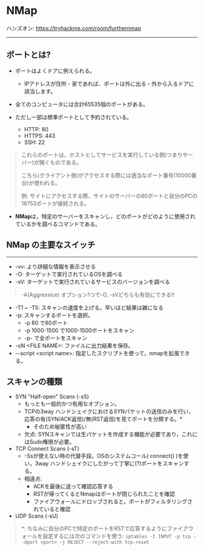 # NMap

ハンズオン: 
https://tryhackme.com/room/furthernmap

---

## ポートとは?
- ポートはよくドアに例えられる。
  - IPアドレスが住所 - 家であれば、ポートは外に出る・外から入るドアに該当します。

- 全てのコンピュータには合計65535個のポートがある。
- ただし一部は標準ポートとして予約されている。
  - HTTP: 80
  - HTTPS: 443
  - SSH: 22

> これらのポートは，ホストとしてサービスを実行している側(つまりサーバー)が開くものである。
>
> こちら(クライアント側)がアクセスする際には適当なポート番号(10000番台)が使われる。
>
> 例: サイトにアクセスする際，サイトのサーバーの80ポートと自分のPCの18753ポートが接続される。

- **NMap**は，特定のサーバーをスキャンし，どのポートがどのように使用されているかを調べるコマンドである。

## NMap の主要なスイッチ


---

- -vv: より詳細な情報を表示させる
- -O: ターゲットで実行されているOSを調べる
- -sV: ターゲットで実行されているサービスのバージョンを調べる

> -A(Aggressice) オプション1つで-O, -sVどちらも有効にできる!!

- -T1 ~ -T5: スキャンの速度を上げる。早いほど結果は雑になる
- -p: スキャンするポートを選択。
  - -p 80 で80ポート
  - -p 1000-1500 で1000-1500ポートをスキャン
  - -p- で全ポートをスキャン
 - -oN \<FILE NAME>: ファイルに出力結果を保存。
- --script \<script name>: 指定したスクリプトを使って，nmapを拡張できる。 


## スキャンの種類

- SYN "Half-open" Scans (-sS)
  - もっとも一般的かつ有用なオプション。
  - TCPの3way ハンドシェイクにおけるSYNパケットの送信のみを行い，応答の有(SYN/ACK返信)/無(RST返信)を見てポートを分類する。*
    - そのため秘匿性が高い
  - 欠点: SYNスキャンでは生パケットを作成する機能が必要であり，これにはSudo権限が必要。
- TCP Connect Scans (-sT)
  - -Ssが使えない時の代替手段。OSのシステムコール( connect() )を使い，3way ハンドシェイクにしたがって丁寧に(?)ポートをスキャンする。
  - 相違点:
    - ACKを最後に送って確認応答する
    - RSTが帰ってくるとNmapはポートが閉じられたことを確認
    - ファイアウォールにドロップされると，ポートがフィルタリングされていると確認
- UDP Scans (-sU)

> *: ちなみに自分のPCで特定のポートをRSTで応答するようにファイアウォールを設定するには次のコマンドを使う:
> ```iptables -I INPUT -p tcp --dport <port> -j REJECT --reject-with tcp-reset```
